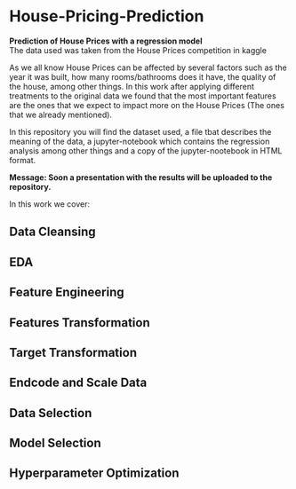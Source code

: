 # House-Pricing-Prediction
**Prediction of House Prices with a regression model** <br>
The data used was taken from the House Prices competition in kaggle

As we all know House Prices can be affected by several factors such as the year it was built, how many rooms/bathrooms does it have, the quality of the house, among other things. In this work after applying different treatments to the original data we found that the most important features are the ones that we expect to impact more on the House Prices (The ones that we already mentioned). <br>

In this repository you will find the dataset used, a file tbat describes the meaning of the data, a jupyter-notebook which contains the regression analysis among other things and a copy of the jupyter-nootebook in HTML format.

**Message: Soon a presentation with the results will be uploaded to the repository.**

In this work we cover:
## Data Cleansing

## EDA

## Feature Engineering

## Features Transformation

## Target Transformation

## Endcode and Scale Data

## Data Selection
## Model Selection

## Hyperparameter Optimization
